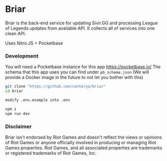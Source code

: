# Briar
Briar is the back-end service for updating Sivir.GG and processing League of Legends updates from available API. It collects all of services into one clean API.

Uses Nitro.JS + Pocketbase

### Development
You will need a Pocketbase instance for this app https://pocketbase.io/
The schema that this app uses you can find under `pb_schema.json`
(We will provide a Docker image in the future to not let you bother with this)

```bash
git clone "https://github.com/santoryo/briar"
cd briar

modify .env.example into .env

npm i
npm run dev

```
### Disclaimer
Briar isn't endorsed by Riot Games and doesn't reflect the views or opinions of Riot Games or anyone officially involved in producing or managing Riot Games properties. Riot Games, and all associated properties are trademarks or registered trademarks of Riot Games, Inc.

